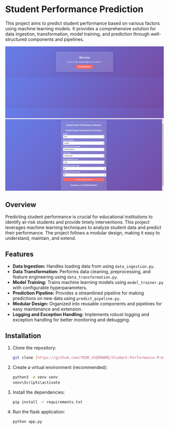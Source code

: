 # Student Performance Prediction

This project aims to predict student performance based on various factors using machine learning models. It provides a comprehensive solution for data ingestion, transformation, model training, and prediction through well-structured components and pipelines.

![alt text](image.png) ![alt text](image-1.png)



## Overview

Predicting student performance is crucial for educational institutions to identify at-risk students and provide timely interventions. This project leverages machine learning techniques to analyze student data and predict their performance. The project follows a modular design, making it easy to understand, maintain, and extend.

## Features

- **Data Ingestion:**  Handles loading data from using `data_ingestion.py`.
- **Data Transformation:**  Performs data cleaning, preprocessing, and feature engineering using `data_transformation.py`.
- **Model Training:**  Trains machine learning models using `model_trainer.py` with configurable hyperparameters.
- **Prediction Pipeline:**  Provides a streamlined pipeline for making predictions on new data using `predict_pipeline.py`.
- **Modular Design:**  Organized into reusable components and pipelines for easy maintenance and extension.
- **Logging and Exception Handling:**  Implements robust logging and exception handling for better monitoring and debugging.

## Installation

1. Clone the repository:
   ```bash
   git clone [https://github.com/YOUR_USERNAME/Student-Performance-Prediction.git]

2. Create a virtual environment (recommended):

   ```bash
   python3 -m venv venv
   venv\Scripts\activate

3. Install the dependencies:   

   ```bash
   pip install -r requirements.txt

4. Run the flask application:
   ```bash
   python app.py
